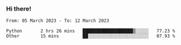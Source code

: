 ### Hi there!

<!--START_SECTION:waka-->

```text
From: 05 March 2023 - To: 12 March 2023

Python       2 hrs 26 mins   ███████████████████▒░░░░░   77.23 %
Other        15 mins         ██░░░░░░░░░░░░░░░░░░░░░░░   07.93 %
```

<!--END_SECTION:waka-->
